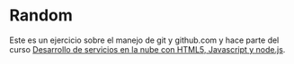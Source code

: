 Random
=============

Este es un ejercicio sobre el manejo de git y github.com y hace parte del curso [Desarrollo de servicios en la nube con HTML5, Javascript y node.js](https://www.miriadax.net/web/javascript-node-js).
